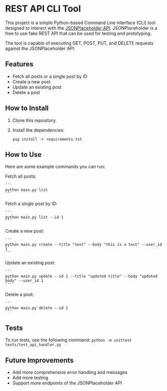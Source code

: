 # REST API CLI Tool

This project is a simple Python-based Command Line Interface (CLI) tool designed to interact with the [JSONPlaceholder API](https://jsonplaceholder.typicode.com/). JSONPlaceholder is a free to use fake REST API that can be used for testing and prototyping.

The tool is capable of executing GET, POST, PUT, and DELETE requests against the JSONPlaceholder API.

## Features

- Fetch all posts or a single post by ID
- Create a new post
- Update an existing post
- Delete a post

## How to Install

1. Clone this repository.
2. Install the dependencies:

   ```
   pip install -r requirements.txt
   ```

## How to Use

Here are some example commands you can run:

Fetch all posts:

    ```
    python main.py list
    ```

Fetch a single post by ID:

    ```
    python main.py list --id 1
    ```

Create a new post:

    ```
    python main.py create --title "test" --body "this is a test" --user_id 1
    ```

Update an existing post:

    ```
    python main.py update --id 1 --title "updated title" --body "updated body" --user_id 1
    ```

Delete a post:

    ```
    python main.py delete --id 1
    ```

## Tests

To run tests, use the following command:
`python -m unittest tests/test_api_handler.py`

## Future Improvements

- Add more comprehensive error handling and messages
- Add more testing
- Support more endpoints of the JSONPlaceholder API

